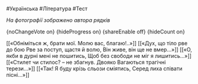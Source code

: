 #Українська #Література #Тест

*На фотографії зображено автора рядків*

{noChangeVote on}
{hideProgress on}
{shareEnable off}
{hideCount on}

[[«Обніміться ж, брати мої. Молю вас, благаю!..»]]
[[«Дух, що тіло рве до бою Рве за поступ, щастя й волю, Він живе, він ще не вмер…»]]
[[«О, якби в дурні мені не пошитись, Щоб без свободи не міг я лишитись…»]]
[[«Стилет чи стилос? – не збагнув. Двояко Вагаються трагічні терези…»]]
[[«Так! Я буду крізь сльози сміятись, Серед лиха співати пісні…»]]
